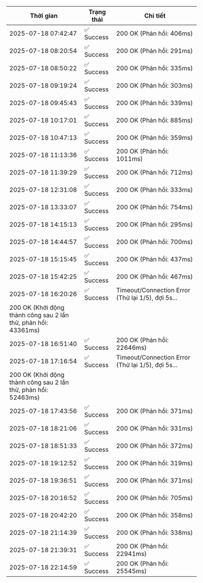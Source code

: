 | Thời gian | Trạng thái | Chi tiết |
|---|---|---|
| 2025-07-18 07:42:47 | ✅ Success | 200 OK (Phản hồi: 406ms) |
| 2025-07-18 08:20:54 | ✅ Success | 200 OK (Phản hồi: 291ms) |
| 2025-07-18 08:50:22 | ✅ Success | 200 OK (Phản hồi: 335ms) |
| 2025-07-18 09:19:24 | ✅ Success | 200 OK (Phản hồi: 303ms) |
| 2025-07-18 09:45:43 | ✅ Success | 200 OK (Phản hồi: 339ms) |
| 2025-07-18 10:17:01 | ✅ Success | 200 OK (Phản hồi: 885ms) |
| 2025-07-18 10:47:13 | ✅ Success | 200 OK (Phản hồi: 359ms) |
| 2025-07-18 11:13:36 | ✅ Success | 200 OK (Phản hồi: 1011ms) |
| 2025-07-18 11:39:29 | ✅ Success | 200 OK (Phản hồi: 712ms) |
| 2025-07-18 12:31:08 | ✅ Success | 200 OK (Phản hồi: 333ms) |
| 2025-07-18 13:33:07 | ✅ Success | 200 OK (Phản hồi: 754ms) |
| 2025-07-18 14:15:13 | ✅ Success | 200 OK (Phản hồi: 295ms) |
| 2025-07-18 14:44:57 | ✅ Success | 200 OK (Phản hồi: 700ms) |
| 2025-07-18 15:15:45 | ✅ Success | 200 OK (Phản hồi: 437ms) |
| 2025-07-18 15:42:25 | ✅ Success | 200 OK (Phản hồi: 467ms) |
| 2025-07-18 16:20:26 | ✅ Success | Timeout/Connection Error (Thử lại 1/5), đợi 5s...
200 OK (Khởi động thành công sau 2 lần thử, phản hồi: 43361ms) |
| 2025-07-18 16:51:40 | ✅ Success | 200 OK (Phản hồi: 22646ms) |
| 2025-07-18 17:16:54 | ✅ Success | Timeout/Connection Error (Thử lại 1/5), đợi 5s...
200 OK (Khởi động thành công sau 2 lần thử, phản hồi: 52463ms) |
| 2025-07-18 17:43:56 | ✅ Success | 200 OK (Phản hồi: 371ms) |
| 2025-07-18 18:21:06 | ✅ Success | 200 OK (Phản hồi: 331ms) |
| 2025-07-18 18:51:33 | ✅ Success | 200 OK (Phản hồi: 372ms) |
| 2025-07-18 19:12:52 | ✅ Success | 200 OK (Phản hồi: 319ms) |
| 2025-07-18 19:36:51 | ✅ Success | 200 OK (Phản hồi: 371ms) |
| 2025-07-18 20:16:52 | ✅ Success | 200 OK (Phản hồi: 705ms) |
| 2025-07-18 20:42:20 | ✅ Success | 200 OK (Phản hồi: 358ms) |
| 2025-07-18 21:14:39 | ✅ Success | 200 OK (Phản hồi: 338ms) |
| 2025-07-18 21:39:31 | ✅ Success | 200 OK (Phản hồi: 22941ms) |
| 2025-07-18 22:14:59 | ✅ Success | 200 OK (Phản hồi: 25545ms) |
